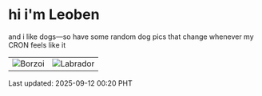# hi i'm Leoben

and i like dogs—so have some random dog pics that change whenever my CRON feels like it

|  |  |
|--------|----------|
| ![Borzoi](https://random-dog-vercel.vercel.app/api/random-borzoi?v=1757607626) | ![Labrador](https://random-dog-vercel.vercel.app/api/random-labrador?v=1757607626) |

Last updated: 2025-09-12 00:20 PHT

